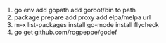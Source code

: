 1. go env
   add gopath
   add goroot/bin to path
2. package prepare
   add proxy
   add elpa/melpa url
3. m-x list-packages
   install go-mode
   install flycheck
3. go get github.com/rogpeppe/godef   